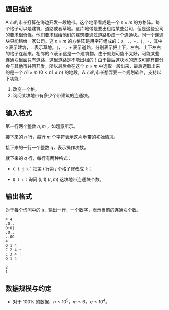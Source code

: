 ## 题目描述

A 市的市长打算在海边开发一段地带。这个地带看成是一个 $n \times m$ 的方格阵。每个格子可以是建筑、道路或者草地。这片地带是要出租给某些公司，但是这些公司的要求很奇怪。他们要求租给他们的建筑要通过道路形成一个连通块。同一个连通块只能租给一家公司。这 $n \times m$ 的方格阵是用字符组成的：`O`，`.`，`+`，`|`，`-`，其中 `O` 表示建筑，`.` 表示草地。`|`，`-`，`+` 表示道路，分别表示把上下，左右、上下左右的格子连起来。相邻的 `O` 表示这是一个建筑物。由于规划可能不太好，可能某些连通块里面只有道路，这里道路是不能出租的！由于最后这块地的选取可能有部分会与其他市共冋开发，所以最后会在这个 $n \times m$ 中选取一段出来，最后选取出来的是一个 $n1 \times m\ (0<n1\leq n)$ 的地段。A 市的市长想弄要一个规划软件，支持以下功能：

1. 改变一个格。
2. 询问某块地带有多少个带建筑的连通块。

## 输入格式

第一行两个整数 $n, m$ ，如题意所示。

接下来的 $n$ 行，每行 $m$ 个字符表示这片地带的初始情况。

接下来的一行一个整数 $q$，表示操作次数。

就下来的 $q$ 行，每行有两种格式：

* `C i j k`：把第 $i$ 行第 $j$ 个格子修改成 $k$；

* `Q l r`：询问 $(l, 1)$ $(r, m)$ 这块地带连通块个数。

## 输出格式

对于每个询问中的 `Q`，输出一行，一个数字，表示当前的连通块个数。

```input1
4 4
.O..
O+O|
.O..
..OO
4
Q 1 4
C 2 4 +
C 3 4 |
Q 1 4
```

```output1
2
1
```

## 数据规模与约定

* 对于 $100\%$ 的数据，$n \leq 10^5$，$m \leq 6$，$q \leq 10^4$。
